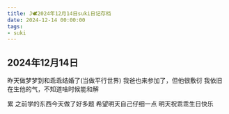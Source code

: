 ```yaml
---
title: J🕊️2024年12月14日suki日记存档
date: 2024-12-14 00:00:00
tags: 
- suki
---
```


## 2024年12月14日
昨天做梦梦到和乖乖结婚了(当做平行世界)
我爸也来参加了，但他很敷衍
我依旧在生他的气，不知道啥时候能和解

累
之前学的东西今天做了好多题
希望明天自己仔细一点
明天祝乖乖生日快乐